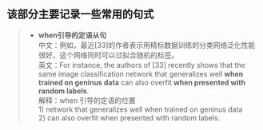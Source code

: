 ## 该部分主要记录一些常用的句式


>* **when引导的定语从句**  
    中文：例如，最近[33]的作者表示用精标数据训练的分类网络泛化性能很好，这个网络同时可以过拟合随机的标签。  
    英文：For instance, the authors of [33] recently shows that the same image classification network that generalizes well **when trained on geninus data** can also overfit **when presented with random labels**.  
    解释：when 引导的定语的位置  
    1) network that generalizes well when trained on geninus data  
    2) can also overfit when presented with random labels.
